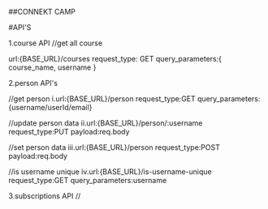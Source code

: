 ##CONNEKT CAMP 

#API'S 

1.course API
//get all course

url:{BASE_URL}/courses
request_type: GET 
query_parameters:{ course_name, username }

2.person API's 

//get person 
 i.url:{BASE_URL}/person 
   request_type:GET
   query_parameters:{username/userId/email}

//update person data
 ii.url:{BASE_URL}/person/:username
    request_type:PUT
    payload:req.body 

 //set person data
 iii.url:{BASE_URL}/person
     request_type:POST
     payload:req.body

 //is username unique
 iv.url:{BASE_URL}/is-username-unique
    request_type:GET
    query_parameters:username

3.subscriptions API
// 
